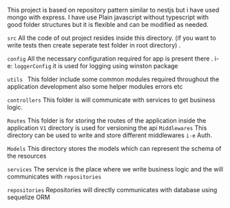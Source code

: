 This project is based on repository pattern similar to nestjs but i have used mongo with 
express.
I have use Plain javascript without typescript with good folder structures but it is flexible
and can be modified as needed.

`src`  All the code of out project resides inside this directory. (if you want to write tests 
then create seperate test folder in root directory) .

`config` All the necessary configuration required for app is present there .
i-e: `loggerConfig` it is used for logging using winston package

`utils ` This folder include some common modules required throughout the application development also some helper modules errors etc

`controllers` This folder is will communicate with services to get business logic.

`Routes` This folder is for storing the routes of the application 
    inside the application `V1` directory is used for versioning the api 
`Middlewares` This directory can be used to write and store different middlewares `i-e` Auth.

`Models` This directory stores the models which can represent the schema  of the resources

`services` The service is the place where we write business logic and the will communicates 
with `repositories`

`repositories` Repositories will directly communicates with database using sequelize ORM

